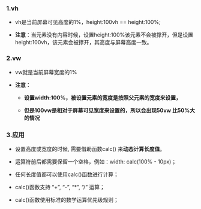 ### 1.vh
- vh是当前屏幕可见高度的1%，height:100vh == height:100%;

- **注意**：当元素没有内容时候，设置height:100%该元素不会被撑开，但是设置height:100vh，该元素会被撑开，其高度与屏幕高度一致。

### 2.vw
- vw就是当前屏幕宽度的1%

- **注意**：
  - **设置width:100%，被设置元素的宽度是按照父元素的宽度来设置，**

  - **但是100vw是相对于屏幕可见宽度来设置的，所以会出现50vw 比50%大的情况**

### 3.应用
- 设置高度或宽度的时候, 需要借助函数calc() 来**动态计算长度值**。

- 运算符前后都需要保留一个空格，例如：width: calc(100% - 10px)；
- 任何长度值都可以使用calc()函数进行计算；
- calc()函数支持 “+”, “-”, “*”, “/” 运算；
- calc()函数使用标准的数学运算优先级规则；